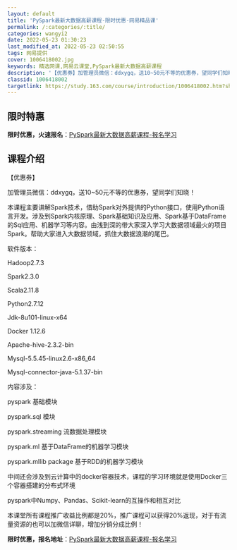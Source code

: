 ```yaml
---
layout: default
title: 'PySpark最新大数据高薪课程-限时优惠-网易精品课'
permalink: /:categories/:title/
categories: wangyi2
date: 2022-05-23 01:30:23
last_modified_at: 2022-05-23 02:50:55
tags: 网易提供
cover: 1006418002.jpg
keywords: 精选网课,网易云课堂,PySpark最新大数据高薪课程
description: '【优惠券】加管理员微信：ddxygq，送10~50元不等的优惠券，望同学们知晓！本课程主要讲解Spark技术，借助Spa'
classid: 1006418002
targetlink: https://study.163.com/course/introduction/1006418002.htm?share=1&shareId=1025206652&utm_campaign=share&utm_medium=iphoneShare&utm_source=&utm_u=1025206652
---
```


## 限时特惠

**限时优惠，火速报名**：[PySpark最新大数据高薪课程-报名学习](https://study.163.com/course/introduction/1006418002.htm?share=1&shareId=1025206652&utm_campaign=share&utm_medium=iphoneShare&utm_source=&utm_u=1025206652)

## 课程介绍

【优惠券】

加管理员微信：ddxygq，送10~50元不等的优惠券，望同学们知晓！



本课程主要讲解Spark技术，借助Spark对外提供的Python接口，使用Python语言开发。涉及到Spark内核原理、Spark基础知识及应用、Spark基于DataFrame的Sql应用、机器学习等内容。由浅到深的带大家深入学习大数据领域最火的项目Spark。帮助大家进入大数据领域，抓住大数据浪潮的尾巴。

软件版本：     

Hadoop2.7.3

Spark2.3.0

Scala2.11.8

Python2.7.12

Jdk-8u101-linux-x64

Docker 1.12.6

Apache-hive-2.3.2-bin

Mysql-5.5.45-linux2.6-x86_64

Mysql-connector-java-5.1.37-bin

内容涉及：   

pyspark 基础模块

pyspark.sql 模块

pyspark.streaming 流数据处理模块

pyspark.ml 基于DataFrame的机器学习模块

pyspark.mllib package 基于RDD的机器学习模块

中间还会涉及到云计算中的docker容器技术，课程的学习环境就是使用Docker三个容器搭建的分布式环境

pyspark中Numpy、Pandas、Scikit-learn的互操作和相互对比



本课堂所有课程推广收益比例都是20%，推广课程可以获得20%返现，对于有流量资源的也可以加微信详聊，增加分销分成比例！

**限时优惠，报名地址**：[PySpark最新大数据高薪课程-报名学习](https://study.163.com/course/introduction/1006418002.htm?share=1&shareId=1025206652&utm_campaign=share&utm_medium=iphoneShare&utm_source=&utm_u=1025206652)

